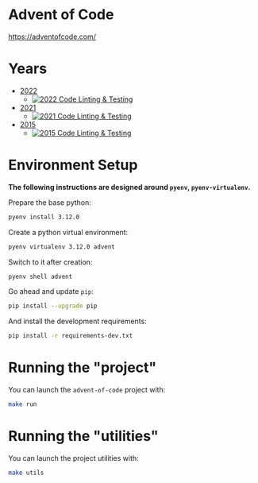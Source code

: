 # Advent of Code

https://adventofcode.com/

# Years

- [2022](https://github.com/urda/advent-of-code/blob/master/years/2022/README.md)
  - [![2022 Code Linting & Testing](https://github.com/urda/advent-of-code/actions/workflows/2022.yaml/badge.svg)](https://github.com/urda/advent-of-code/actions/workflows/2022.yaml)
- [2021](https://github.com/urda/advent-of-code/blob/master/years/2021/README.md)
  - [![2021 Code Linting & Testing](https://github.com/urda/advent-of-code/actions/workflows/2021.yaml/badge.svg)](https://github.com/urda/advent-of-code/actions/workflows/2021.yaml)
- [2015](https://github.com/urda/advent-of-code/blob/master/years/2015/README.md)
  - [![2015 Code Linting & Testing](https://github.com/urda/advent-of-code/actions/workflows/2015.yaml/badge.svg)](https://github.com/urda/advent-of-code/actions/workflows/2015.yaml)

# Environment Setup

**The following instructions are designed around `pyenv`, `pyenv-virtualenv`.**

Prepare the base python:

```bash
pyenv install 3.12.0
```

Create a python virtual environment:

```bash
pyenv virtualenv 3.12.0 advent
```

Switch to it after creation:

```bash
pyenv shell advent
```

Go ahead and update `pip`:

```bash
pip install --upgrade pip
```

And install the development requirements:

```bash
pip install -r requirements-dev.txt
```

# Running the "project"

You can launch the `advent-of-code` project with:

```bash
make run
```

# Running the "utilities"

You can launch the project utilities with:

```bash
make utils
```
